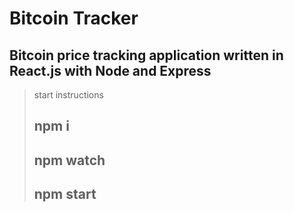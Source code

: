 # Bitcoin Tracker #

## Bitcoin price tracking application written in React.js with Node and Express ##

> start instructions
> ## npm i ##
> ## npm watch ##
> ## npm start ##
